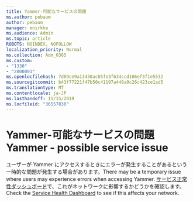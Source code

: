 ```yaml
---
title: Yammer-可能なサービスの問題
ms.author: pebaum
author: pebaum
manager: mnirkhe
ms.audience: Admin
ms.topic: article
ROBOTS: NOINDEX, NOFOLLOW
localization_priority: Normal
ms.collection: Adm_O365
ms.custom:
- "1338"
- "2800001"
ms.openlocfilehash: 7d89ce9a13430ac85fe3f634ccd106ef3f1e5532
ms.sourcegitcommit: b43f77221f47b50c41197a448a9c26c423ce1ad5
ms.translationtype: MT
ms.contentlocale: ja-JP
ms.lasthandoff: 11/15/2019
ms.locfileid: "36557830"
---
```

# <a name="yammer---possible-service-issue"></a><span data-ttu-id="ee1d5-102">Yammer-可能なサービスの問題</span><span class="sxs-lookup"><span data-stu-id="ee1d5-102">Yammer - possible service issue</span></span>

<span data-ttu-id="ee1d5-103">ユーザーが Yammer にアクセスするときにエラーが発生することがあるという一時的な問題が発生する場合があります。</span><span class="sxs-lookup"><span data-stu-id="ee1d5-103">There may be a temporary issue where users may experience errors when accessing Yammer.</span></span> <span data-ttu-id="ee1d5-104">[サービス正常性ダッシュボード](https://admin.microsoft.com/AdminPortal/Home#/servicehealth)で、これがネットワークに影響するかどうかを確認します。</span><span class="sxs-lookup"><span data-stu-id="ee1d5-104">Check the [Service Health Dashboard](https://admin.microsoft.com/AdminPortal/Home#/servicehealth) to see if this affects your network.</span></span>
